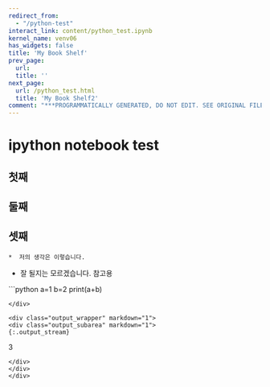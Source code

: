 ```yaml
---
redirect_from:
  - "/python-test"
interact_link: content/python_test.ipynb
kernel_name: venv06
has_widgets: false
title: 'My Book Shelf'
prev_page:
  url: 
  title: ''
next_page:
  url: /python_test.html
  title: 'My Book Shelf2'
comment: "***PROGRAMMATICALLY GENERATED, DO NOT EDIT. SEE ORIGINAL FILES IN /content***"
---
```



# ipython notebook test



## 첫째
## 둘째
## 셋째
    *  저의 생각은 이렇습니다.
    
* 잘 될지는 모르겠습니다. 참고용



<div markdown="1" class="cell code_cell">
<div class="input_area" markdown="1">
```python
a=1
b=2
print(a+b)

```
</div>

<div class="output_wrapper" markdown="1">
<div class="output_subarea" markdown="1">
{:.output_stream}
```
3
```
</div>
</div>
</div>

